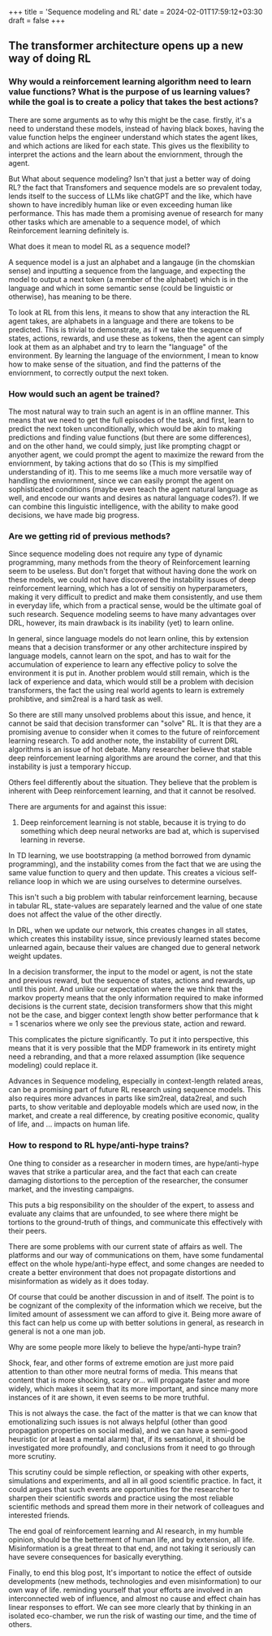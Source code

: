 +++
title = 'Sequence modeling and RL'
date = 2024-02-01T17:59:12+03:30
draft = false
+++


## The transformer architecture opens up a new way of doing RL

### Why would a reinforcement learning algorithm need to learn value functions? What is the purpose of us learning values? while the goal is to create a policy that takes the best actions?

There are some arguments as to why this might be the case. firstly, it's a need to understand these models, instead of having black boxes, having the value function helps the engineer understand which states the agent likes, and which actions are liked for each state. This gives us the flexibility to interpret the actions and the learn about the enviornment, through the agent.

But What about sequence modeling? Isn't that just a better way of doing RL? the fact that Transfomers and sequence models are so prevalent today, lends itself to the success of LLMs like chatGPT and the like, which have shown to have incredibly human like or even exceeding human like performance. 
This has made them a promising avenue of research for many other tasks which are amenable to a sequence model, of which Reinforcement learning definitely is. 


What does it mean to model RL as a sequence model?

A sequence model is a just an alphabet and a langauge (in the chomskian sense) and inputting a sequence from the language, and expecting the model to output a next token (a member of the alphabet) which is in the language and which in some semantic sense (could be linguistic or otherwise), has meaning to be there. 

To look at RL from this lens, it means to show that any interaction the RL agent takes, are alphabets in a language and there are tokens to be predicted. This is trivial to demonstrate, as if we take the sequence of states, actions, rewards, and use these as tokens, then the agent can simply look at them as an alphabet and try to learn the "language" of the environment. 
By learning the language of the enviornment, I mean to know how to make sense of the situation, and find the patterns of the enviornment, to correctly output the next token.


### How would such an agent be trained?

The most natural way to train such an agent is in an offline manner. This means that we need to get the full episodes of the task, and first, learn to predict the next token unconditionally, which would be akin to making predictions and finding value functions (but there are some differences), and on the other hand, we could simply, just like prompting chagpt or anyother agent, we could prompt the agent to maximize the reward from the enviornment, by taking actions that do so (This is my simplfied understanding of it). 
This to me seems like a much more versatile way of handling the enviornment, since we can easily prompt the agent on sophisticated conditions (maybe even teach the agent natural language as well, and encode our wants and desires as natural language codes?). If we can combine this linguistic intelligence, with the ability to make good decisions, we have made big progress. 


### Are we getting rid of previous methods?

Since sequence modeling does not require any type of dynamic programming, many methods from the theory of Reinforcement learning seem to be useless. 
But don't forget that without having done the work on these models, we could not have discovered the instability issues of deep reinforcement learning, which has a lot of sensitiy on hyperparameters, making it very difficult to predict and make them consistently, and use them in everyday life, which from a practical sense, would be the ultimate goal of such research. 
Sequence modeling seems to have many advantages over DRL, however, its main drawback is its inability (yet) to learn online. 

In general, since language models do not learn online, this by extension means that a decision transformer or any other architecture inspired by language models, cannot learn on the spot, and has to wait for the accumulation of experience to learn any effective policy to solve the environment it is put in. 
Another problem would still remain, which is the lack of experience and data, which would still be a problem with decision transformers, the fact the using real world agents to learn is extremely prohibtive, and sim2real is a hard task as well.


So there are still many unsolved problems about this issue, and hence, it cannot be said that decision transformer can "solve" RL. It is that they are a promising avenue to consider when it comes to the future of reinforcement learning research. 
To add another note, the instability of current DRL algorithms is an issue of hot debate. Many researcher believe that stable deep reinforcement learning algorithms are around the corner, and that this instability is just a temporary hiccup.

Others feel differently about the situation. They believe that the problem is inherent with Deep reinforcement learning, and that it cannot be resolved. 


There are arguments for and against this issue:

1. Deep reinforcement learning is not stable, because it is trying to do something which deep neural networks are bad at, which is supervised learning in reverse. 


In TD learning, we use bootstrapping (a method borrowed from dynamic programming), and the instability comes from the fact that we are using the same value function to query and then update. This creates a vicious self-reliance loop in which we are using ourselves to determine ourselves. 

This isn't such a big problem with tabular reinforcement learning, because in tabular RL, state-values are separately learned and the value of one state does not affect the value of the other directly. 

In DRL, when we update our network, this creates changes in all states, which creates this instability issue, since previously learned states become unlearned again, because their values are changed due to general network weight updates. 

In a decision transformer, the input to the model or agent, is not the state and previous reward, but the sequence of states, actions and rewards, up until this point. And unlike our expectation where the we think that the markov property means that the only information required to make informed decisions is the current state, decision transformers show that this might not be the case, and bigger context length show better performance that k = 1 scenarios where we only see the previous state, action and reward. 


This complicates the picture significantly. To put it into perspective, this means that it is very possible that the MDP framework in its entirety might need a rebranding, and that a more relaxed assumption (like sequence modeling) could replace it. 

Advances in Sequence modeling, especially in context-length related areas, can be a promising part of future RL research using sequence models. This also requires more advances in parts like sim2real, data2real, and such parts, to show veritable and deployable models which are used now, in the market, and create a real difference, by creating positive economic, quality of life, and ... impacts on human life. 

### How to respond to RL hype/anti-hype trains?

One thing to consider as a researcher in modern times, are hype/anti-hype waves that strike a particular area, and the fact that each can create damaging distortions to the perception of the researcher, the consumer market, and the investing campaigns. 

This puts a big responsibility on the shoulder of the expert, to assess and evaluate any claims that are unfounded, to see where there might be tortions to the ground-truth of things, and communicate this effectively with their peers. 

There are some problems with our current state of affairs as well. The platforms and our way of communications on them, have some fundamental effect on the whole hype/anti-hype effect, and some changes are needed to create a better environment that does not propagate distortions and misinformation as widely as it does today. 


Of course that could be another discussion in and of itself. The point is to be cognizant of the complexity of the information which we receive, but the limited amount of assessment we can afford to give it. Being more aware of this fact can help us come up with better solutions in general, as research in general is not a one man job.

Why are some people more likely to believe the hype/anti-hype train?

Shock, fear, and other forms of extreme emotion are just more paid attention to than other more neutral forms of media. This means that content that is more shocking, scary or... will propagate faster and more widely, which makes it seem that its more important, and since many more instances of it are shown, it even seems to be more truthful. 

This is not always the case. the fact of the matter is that we can know that emotionalizing such issues is not always helpful (other than good propagation properties on social media), and we can have a semi-good heuristic (or at least a mental alarm) that, if its sensational, it should be investigated more profoundly, and conclusions from it need to go through more scrutiny. 

This scrutiny could be simple reflection, or speaking with other experts, simulations and experiments, and all in all good scientific practice. In fact, it could argues that such events are opportunities for the researcher to sharpen their scientific swords and practice using the most reliable scientific methods and spread them more in their network of colleagues and interested friends. 

The end goal of reinforcement learning and AI research, in my humble opinion, should be the betterment of human life, and by extension, all life. Misinformation is a great threat to that end, and not taking it seriously can have severe consequences for basically everything. 

Finally, to end this blog post, It's important to notice the effect of outside developments (new methods, technologies and even misinformation) to our own way of life. reminding yourself that your efforts are involved in an interconnected web of influence, and almost no cause and effect chain has linear responses to effort. We can see more clearly that by thinking in an isolated eco-chamber, we run the risk of wasting our time, and the time of others.

